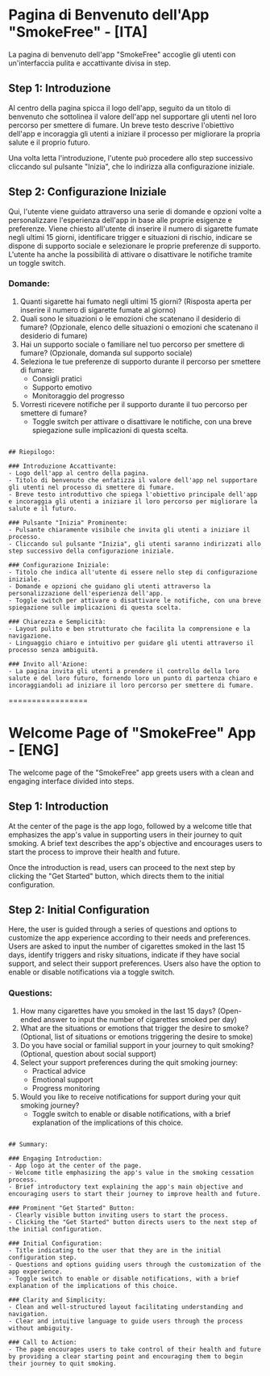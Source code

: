 # Pagina di Benvenuto dell'App "SmokeFree" - [ITA]

La pagina di benvenuto dell'app "SmokeFree" accoglie gli utenti con un'interfaccia pulita e accattivante divisa in step.

## Step 1: Introduzione
Al centro della pagina spicca il logo dell'app, seguito da un titolo di benvenuto che sottolinea il valore dell'app nel supportare gli utenti nel loro percorso per smettere di fumare. Un breve testo descrive l'obiettivo dell'app e incoraggia gli utenti a iniziare il processo per migliorare la propria salute e il proprio futuro.

Una volta letta l'introduzione, l'utente può procedere allo step successivo cliccando sul pulsante "Inizia", che lo indirizza alla configurazione iniziale.

## Step 2: Configurazione Iniziale
Qui, l'utente viene guidato attraverso una serie di domande e opzioni volte a personalizzare l'esperienza dell'app in base alle proprie esigenze e preferenze.
Viene chiesto all'utente di inserire il numero di sigarette fumate negli ultimi 15 giorni, identificare trigger e situazioni di rischio, indicare se dispone di supporto sociale e selezionare le proprie preferenze di supporto. L'utente ha anche la possibilità di attivare o disattivare le notifiche tramite un toggle switch.

### Domande:
1. Quanti sigarette hai fumato negli ultimi 15 giorni? (Risposta aperta per inserire il numero di sigarette fumate al giorno)
2. Quali sono le situazioni o le emozioni che scatenano il desiderio di fumare? (Opzionale, elenco delle situazioni o emozioni che scatenano il desiderio di fumare)
3. Hai un supporto sociale o familiare nel tuo percorso per smettere di fumare? (Opzionale, domanda sul supporto sociale)
4. Seleziona le tue preferenze di supporto durante il percorso per smettere di fumare:
    - Consigli pratici
    - Supporto emotivo
    - Monitoraggio del progresso
5. Vorresti ricevere notifiche per il supporto durante il tuo percorso per smettere di fumare?
    - Toggle switch per attivare o disattivare le notifiche, con una breve spiegazione sulle implicazioni di questa scelta.

~~~~~~~~~~~~~~~~~~~~~

## Riepilogo:

### Introduzione Accattivante:
- Logo dell'app al centro della pagina.
- Titolo di benvenuto che enfatizza il valore dell'app nel supportare gli utenti nel processo di smettere di fumare.
- Breve testo introduttivo che spiega l'obiettivo principale dell'app e incoraggia gli utenti a iniziare il loro percorso per migliorare la salute e il futuro.

### Pulsante "Inizia" Prominente:
- Pulsante chiaramente visibile che invita gli utenti a iniziare il processo.
- Cliccando sul pulsante "Inizia", gli utenti saranno indirizzati allo step successivo della configurazione iniziale.

### Configurazione Iniziale:
- Titolo che indica all'utente di essere nello step di configurazione iniziale.
- Domande e opzioni che guidano gli utenti attraverso la personalizzazione dell'esperienza dell'app.
- Toggle switch per attivare o disattivare le notifiche, con una breve spiegazione sulle implicazioni di questa scelta.

### Chiarezza e Semplicità:
- Layout pulito e ben strutturato che facilita la comprensione e la navigazione.
- Linguaggio chiaro e intuitivo per guidare gli utenti attraverso il processo senza ambiguità.

### Invito all'Azione:
- La pagina invita gli utenti a prendere il controllo della loro salute e del loro futuro, fornendo loro un punto di partenza chiaro e incoraggiandoli ad iniziare il loro percorso per smettere di fumare.

~~~~~~~~~~~~~~~~~~~~~

=================

# Welcome Page of "SmokeFree" App - [ENG]

The welcome page of the "SmokeFree" app greets users with a clean and engaging interface divided into steps.

## Step 1: Introduction
At the center of the page is the app logo, followed by a welcome title that emphasizes the app's value in supporting users in their journey to quit smoking. A brief text describes the app's objective and encourages users to start the process to improve their health and future.

Once the introduction is read, users can proceed to the next step by clicking the "Get Started" button, which directs them to the initial configuration.

## Step 2: Initial Configuration
Here, the user is guided through a series of questions and options to customize the app experience according to their needs and preferences.
Users are asked to input the number of cigarettes smoked in the last 15 days, identify triggers and risky situations, indicate if they have social support, and select their support preferences. Users also have the option to enable or disable notifications via a toggle switch.

### Questions:
1. How many cigarettes have you smoked in the last 15 days? (Open-ended answer to input the number of cigarettes smoked per day)
2. What are the situations or emotions that trigger the desire to smoke? (Optional, list of situations or emotions triggering the desire to smoke)
3. Do you have social or familial support in your journey to quit smoking? (Optional, question about social support)
4. Select your support preferences during the quit smoking journey:
    - Practical advice
    - Emotional support
    - Progress monitoring
5. Would you like to receive notifications for support during your quit smoking journey?
    - Toggle switch to enable or disable notifications, with a brief explanation of the implications of this choice.

~~~~~~~~~~~~~~~~~~~~~

## Summary:

### Engaging Introduction:
- App logo at the center of the page.
- Welcome title emphasizing the app's value in the smoking cessation process.
- Brief introductory text explaining the app's main objective and encouraging users to start their journey to improve health and future.

### Prominent "Get Started" Button:
- Clearly visible button inviting users to start the process.
- Clicking the "Get Started" button directs users to the next step of the initial configuration.

### Initial Configuration:
- Title indicating to the user that they are in the initial configuration step.
- Questions and options guiding users through the customization of the app experience.
- Toggle switch to enable or disable notifications, with a brief explanation of the implications of this choice.

### Clarity and Simplicity:
- Clean and well-structured layout facilitating understanding and navigation.
- Clear and intuitive language to guide users through the process without ambiguity.

### Call to Action:
- The page encourages users to take control of their health and future by providing a clear starting point and encouraging them to begin their journey to quit smoking.

~~~~~~~~~~~~~~~~~~~~~
